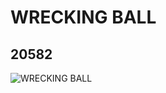 # WRECKING BALL
## 20582
![WRECKING BALL](https://lc-www-live-s.legocdn.com/media/bricks/5/2/6107220.jpg)